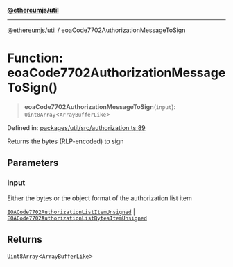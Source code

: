 [**@ethereumjs/util**](../README.md)

***

[@ethereumjs/util](../README.md) / eoaCode7702AuthorizationMessageToSign

# Function: eoaCode7702AuthorizationMessageToSign()

> **eoaCode7702AuthorizationMessageToSign**(`input`): `Uint8Array`\<`ArrayBufferLike`\>

Defined in: [packages/util/src/authorization.ts:89](https://github.com/ethereumjs/ethereumjs-monorepo/blob/master/packages/util/src/authorization.ts#L89)

Returns the bytes (RLP-encoded) to sign

## Parameters

### input

Either the bytes or the object format of the authorization list item

[`EOACode7702AuthorizationListItemUnsigned`](../type-aliases/EOACode7702AuthorizationListItemUnsigned.md) | [`EOACode7702AuthorizationListBytesItemUnsigned`](../type-aliases/EOACode7702AuthorizationListBytesItemUnsigned.md)

## Returns

`Uint8Array`\<`ArrayBufferLike`\>
